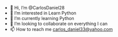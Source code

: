 - 👋 Hi, I’m @CarlosDaniel28
- 👀 I’m interested in Learn Python
- 🌱 I’m currently learning Python
- 💞️ I’m looking to collaborate on everything I can
- 📫 How to reach me carlos_daniel33@yahoo.com

<!---
CarlosDaniel28/CarlosDaniel28 is a ✨ special ✨ repository because its `README.md` (this file) appears on your GitHub profile.
You can click the Preview link to take a look at your changes.
--->
